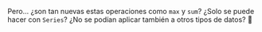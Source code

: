 Pero... ¿son tan nuevas estas operaciones como `max` y `sum`? ¿Solo se puede hacer con `Series`? ¿No se podían aplicar también a otros tipos de datos? 🤔